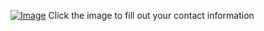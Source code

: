 <a href="https://goo.gl/forms/FksXjU2RERMt6kGE2">![Image](http://paulaandken.us/PAULEEKEN_Savethedate.jpg "Click to fill out your contact information")</a>
Click the image to fill out your contact information
